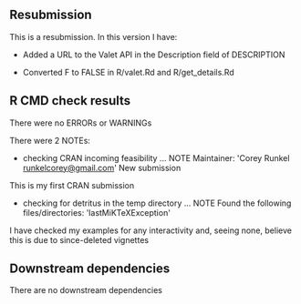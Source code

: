 ## Resubmission
This is a resubmission. In this version I have:

* Added a URL to the Valet API in the Description field of DESCRIPTION

* Converted F to FALSE in R/valet.Rd and R/get_details.Rd

## R CMD check results

There were no ERRORs or WARNINGs

There were 2 NOTEs:

* checking CRAN incoming feasibility ... NOTE
  Maintainer: 'Corey Runkel <runkelcorey@gmail.com>'
  New submission
  
This is my first CRAN submission

* checking for detritus in the temp directory ... NOTE
  Found the following files/directories:
  'lastMiKTeXException'
  
I have checked my examples for any interactivity and, seeing none, believe this
is due to since-deleted vignettes

## Downstream dependencies

There are no downstream dependencies
